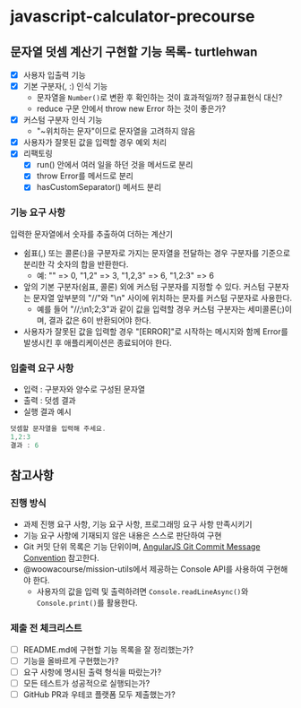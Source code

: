 # javascript-calculator-precourse

## 문자열 덧셈 계산기 구현할 기능 목록- turtlehwan

- [x] 사용자 입출력 기능
- [x] 기본 구분자(, :) 인식 기능
  - 문자열을 `Number()`로 변환 후 확인하는 것이 효과적일까? 정규표현식 대신?
  - reduce 구문 안에서 throw new Error 하는 것이 좋은가?
- [x] 커스텀 구분자 인식 기능
  - "~위치하는 문자"이므로 문자열을 고려하지 않음
- [x] 사용자가 잘못된 값을 입력할 경우 예외 처리
- [x] 리팩토링
  - [x] run() 안에서 여러 일을 하던 것을 메서드로 분리
  - [x] throw Error를 메서드로 분리
  - [x] hasCustomSeparator() 메서드 분리

### 기능 요구 사항

입력한 문자열에서 숫자를 추출하여 더하는 계산기

- 쉼표(,) 또는 콜론(:)을 구분자로 가지는 문자열을 전달하는 경우 구분자를 기준으로 분리한 각 숫자의 합을 반환한다.
  - 예: "" => 0, "1,2" => 3, "1,2,3" => 6, "1,2:3" => 6
- 앞의 기본 구분자(쉼표, 콜론) 외에 커스텀 구분자를 지정할 수 있다. 커스텀 구분자는 문자열 앞부분의 "//"와 "\n" 사이에 위치하는 문자를 커스텀 구분자로 사용한다.
  - 예를 들어 "//;\n1;2;3"과 같이 값을 입력할 경우 커스텀 구분자는 세미콜론(;)이며, 결과 값은 6이 반환되어야 한다.
- 사용자가 잘못된 값을 입력할 경우 "[ERROR]"로 시작하는 메시지와 함께 Error를 발생시킨 후 애플리케이션은 종료되어야 한다.

### 입출력 요구 사항

- 입력 : 구분자와 양수로 구성된 문자열
- 출력 : 덧셈 결과
- 실행 결과 예시

```js
덧셈할 문자열을 입력해 주세요.
1,2:3
결과 : 6
```

## 참고사항

### 진행 방식

- 과제 진행 요구 사항, 기능 요구 사항, 프로그래밍 요구 사항 만족시키기
- 기능 요구 사항에 기재되지 않은 내용은 스스로 판단하여 구현
- Git 커밋 단위 목록은 기능 단위이며, [AngularJS Git Commit Message Convention](https://gist.github.com/stephenparish/9941e89d80e2bc58a153) 참고한다.
- @woowacourse/mission-utils에서 제공하는 Console API를 사용하여 구현해야 한다.
  - 사용자의 값을 입력 및 출력하려면 `Console.readLineAsync()`와 `Console.print()`를 활용한다.

### 제출 전 체크리스트

- [ ] README.md에 구현할 기능 목록을 잘 정리했는가?
- [ ] 기능을 올바르게 구현했는가?
- [ ] 요구 사항에 명시된 출력 형식을 따랐는가?
- [ ] 모든 테스트가 성공적으로 실행되는가?
- [ ] GitHub PR과 우테코 플랫폼 모두 제출했는가?
